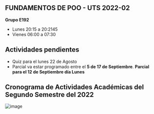 ## FUNDAMENTOS DE POO - UTS 2022-02


**Grupo E192**

- Lunes  20:15 a 20:2145  
- Vienes 06:00 a 07:30


## Actividades pendientes

- Quiz para el lunes 22 de Agosto
- Parcial va estar programado entre el **5 de 17 de Septiembre**. **Parcial para el 12 de Septiembre día Lunes**

## Cronograma de Actividades Académicas del Segundo Semestre del 2022 

![image](https://user-images.githubusercontent.com/31961588/184508750-a3f3fe1f-0707-47f8-84d7-6a0b23e57162.png)

